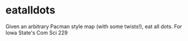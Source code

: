 eatalldots
==========

Given an arbitrary Pacman style map (with some twists!), eat all dots. For Iowa State's Com Sci 229
